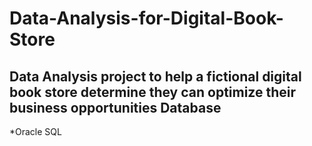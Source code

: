 # Data-Analysis-for-Digital-Book-Store
Data Analysis project to help a fictional digital book store determine they can optimize their business opportunities
Database
------------
*Oracle SQL
